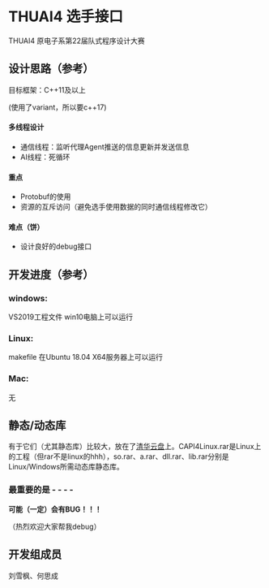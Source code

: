 # THUAI4 选手接口

THUAI4 原电子系第22届队式程序设计大赛

## 设计思路（参考）

目标框架：C++11及以上

(使用了variant，所以要c++17)

#### 多线程设计

- 通信线程：监听代理Agent推送的信息更新并发送信息
- AI线程：死循环

#### 重点

- Protobuf的使用
- 资源的互斥访问（避免选手使用数据的同时通信线程修改它）

#### 难点（饼）

- 设计良好的debug接口

## 开发进度（参考）

### windows:

VS2019工程文件 win10电脑上可以运行

### Linux: 

makefile 在Ubuntu 18.04 X64服务器上可以运行

### Mac:

无

## 静态/动态库

有于它们（尤其静态库）比较大，放在了[清华云盘](https://cloud.tsinghua.edu.cn/library/362b57c2-33e0-49f7-b6b9-ded5ea1c0cac/THUAI4%E6%96%87%E4%BB%B6/)上。CAPI4Linux.rar是Linux上的工程（但rar不是linux的hhh），so.rar、a.rar、dll.rar、lib.rar分别是Linux/Windows所需动态库静态库。

### 最重要的是 - - - -

**可能（一定）会有BUG！！！**

（热烈欢迎大家帮我debug）

## 开发组成员

刘雪枫、何思成
